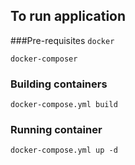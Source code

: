 ## To run application

###Pre-requisites
`docker`

`docker-composer`

### Building containers

`docker-compose.yml build`

### Running container

`docker-compose.yml up -d`

